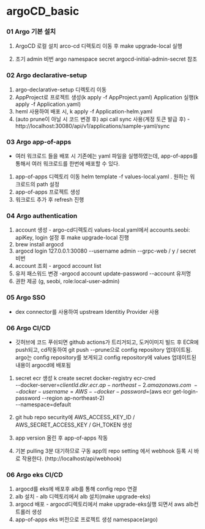 # argoCD_basic

### 01 Argo 기본 설치

1. ArgoCD 로컬 설치 arco-cd 디렉토리 이동 후 make upgrade-local 실행

2. 초기 admin 비번 argo namespace secret
   argocd-initial-admin-secret 참조

### 02 Argo declarative-setup

1. argo-declarative-setup 디렉토리 이동
2. AppProject로 프로젝트 생성(k apply -f AppProject.yaml)
   Application 실행(k apply -f Application.yaml)
3. heml 사용하여 배포 시, k apply -f Application-helm.yaml
4. (auto prune이 아닐 시 코드 변경 후) api call sync 사용(계정 토큰 발급 후) - http://localhost:30080/api/v1/applications/sample-yaml/sync

### 03 Argo app-of-apps

- 여러 워크로드 들을 배포 시 기존에는 yaml 파일을 실행하였는데, app-of-apps를 통해서 여러 워크로드를 한번에 배포할 수 있다.

1. app-of-apps 디렉토리 이동 helm template -f values-local.yaml .
   원하는 워크로드의 path 설정
2. app-of-apps 프로젝트 생성
3. 워크로드 추가 후 refresh 진행

### 04 Argo authentication

1. account 생성 - argo-cd디렉토리 values-local.yaml에서 accounts.seobi: apiKey, login 설정 후 make upgrade-local 진행
2. brew install argocd
3. argocd login 127.0.0.1:30080 --username admin --grpc-web / y / secret 비번
4. account 조회 - argocd account list
5. 유저 패스워드 변경 -argocd account update-password --account 유저명
6. 권한 제공 (g, seobi, role:local-user-admin)

### 05 Argo SSO

- dex connector를 사용하여 upstream Identitiy Provider 사용

### 06 Argo CI/CD

- 깃허브에 코드 푸쉬되면 github actions가 트리거되고, 도커이미지 빌드 후 ECR에 push되고,
  cd작동하여 git push --prune으로 config repository 업데이트됨.
  argo는 config repository를 보게되고 config repository에 values 업데이트된 내용이 argocd에 배포됨

1. secret ecr 생성
   k create secret docker-registry ecr-cred \
    --docker-server=${clientId}.dkr.ecr.ap-northeast-2.amazonaws.com \
    --docker-username=AWS --docker-password=$(aws ecr get-login-password --region ap-northeast-2) \
    --namespace=default

2. git hub repo security에 AWS_ACCESS_KEY_ID / AWS_SECRET_ACCESS_KEY / GH_TOKEN 생성

3. app version 올린 후 app-of-apps 작동

4. 기본 pulling 3분 대기하므로 구동 app의 repo setting 에서 webhook 등록 시 바로 작용한다.
   (http://localhost/api/webhook)

### 06 Argo eks CI/CD

1. argocd를 eks에 배포후 alb를 통해 config repo 연결
2. alb 설치 - alb 디렉토리에서 alb 설치(make upgrade-eks)
3. argocd 배포 - argocd디렉토리에서 make upgrade-eks실행 되면서 aws alb컨트롤러 생성
4. app-of-apps eks 버전으로 프로젝트 생성 namespace(argo)
